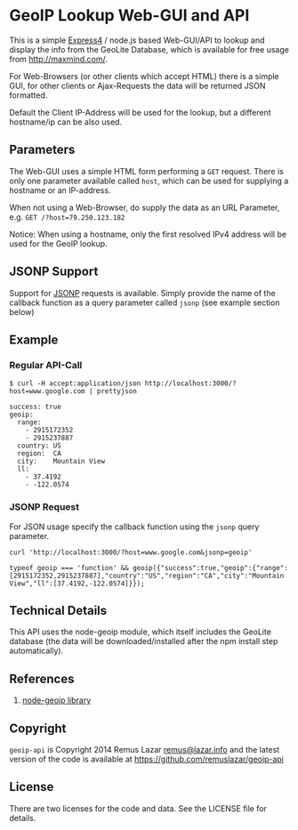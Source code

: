 GeoIP Lookup Web-GUI and API
============================

This is a simple [Express4](http://expressjs.com) / node.js based
Web-GUI/API to lookup and display the info from the GeoLite Database,
which is available for free usage from http://maxmind.com/.

For Web-Browsers (or other clients which accept HTML) there is a
simple GUI, for other clients or Ajax-Requests the data will be
returned JSON formatted.

Default the Client IP-Address will be used for the lookup, but a
different hostname/ip can be also used.


Parameters
----------

The Web-GUI uses a simple HTML form performing a `GET` request.  There
is only one parameter available called `host`, which can be used for
supplying a hostname or an IP-address.

When not using a Web-Browser, do supply the data as an URL Parameter,
e.g. `GET /?host=79.250.123.182`

Notice: When using a hostname, only the first resolved IPv4 address
will be used for the GeoIP lookup.

JSONP Support
-------------

Support for [JSONP](http://en.wikipedia.org/wiki/JSONP) requests is
available. Simply provide the name of the callback function as a query
parameter called `jsonp` (see example section below)

Example
-------

### Regular API-Call

```
$ curl -H accept:application/json http://localhost:3000/?host=www.google.com | prettyjson

success: true
geoip:
  range:
    - 2915172352
    - 2915237887
  country: US
  region:  CA
  city:    Mountain View
  ll:
    - 37.4192
    - -122.0574
```

### JSONP Request

For JSON usage specify the callback function using the `jsonp` query
parameter.

```
curl 'http://localhost:3000/?host=www.google.com&jsonp=geoip'

typeof geoip === 'function' && geoip({"success":true,"geoip":{"range":[2915172352,2915237887],"country":"US","region":"CA","city":"Mountain View","ll":[37.4192,-122.0574]}});
```

Technical Details
-----------------

This API uses the node-geoip module, which itself includes the GeoLite
database (the data will be downloaded/installed after the npm install
step automatically).

References
----------

1. [node-geoip library](https://github.com/bluesmoon/node-geoip)


Copyright
---------

`geoip-api` is Copyright 2014 Remus Lazar <remus@lazar.info> and the
latest version of the code is available at
https://github.com/remuslazar/geoip-api


License
-------

There are two licenses for the code and data. See the LICENSE file for details.
